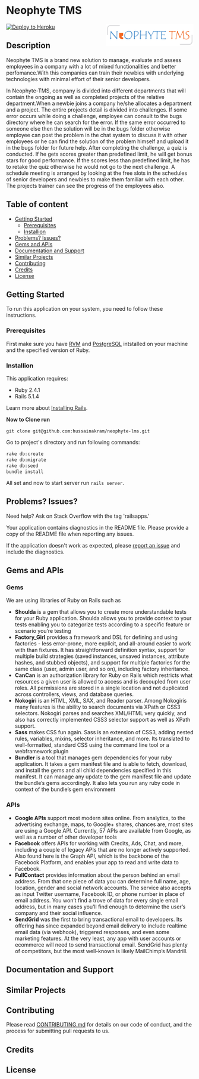 Neophyte TMS
================

[![Deploy to Heroku](https://www.herokucdn.com/deploy/button.png)](https://neophyte-tms.herokuapp.com/)
<a href="https://aimeos.org/">
    <img src="https://github.com/hussainakram/Neophyte-TMS/blob/master/app/assets/images/logo.png" alt="Neophyte-TMS logo" title="Neophyte TMS" align="right" height="60" />
</a>

Description
-----------
Neophyte TMS is a brand new solution to manage, evaluate and assess employees in a company with a lot of mixed functionalities and better perfomance.With this companies can train their newbies with underlying technologies with minimal effort of their senior developers.

In Neophyte-TMS, company is divided into different departments that will contain the ongoing as well as completed projects of the relative department.When a newbie joins a company he/she allocates a department and a project. The entire projects detail is divided into challenges. If some error occurs while doing a challenge, employee can consult to the bugs directory where he can search for the error. If the same error occurred to someone else then the solution will be in the bugs folder otherwise employee can post the problem in the chat system to discuss it with other employees or he can find the solution of the problem himself and upload it in the bugs folder for future help. After completing the challenge, a quiz is conducted. If he gets scores greater than predefined limit, he will get bonus stars for good performance. If the scores less than predefined limit, he has to retake the quiz otherwise he would not go to the next challenge. A schedule meeting is arranged by looking at the free slots in the schedules of senior developers and newbies to make them familiar with each other. The projects trainer can see the progress of the employees also.

## Table of content

 - [Getting Started](#gettingstarted)
    - [Prerequisites](#prerequisites)
    - [Installion](#installion)
 - [Problems? Issues?](#problems?issues?)
 - [Gems and APIs](#gemsandapis)
 - [Documentation and Support](#documentationandsupport)
 - [Similar Projects](#similarprojects)
 - [Contributing](#contributing)
 - [Credits](#credits)
- [License](#license)


## Getting Started
To run this application on your system, you need to follow these instructions.

### Prerequisites
First make sure you have [RVM](https://www.digitalocean.com/community/tutorials/how-to-install-ruby-on-rails-on-ubuntu-14-04-using-rvm) and [PostgreSQL](https://www.digitalocean.com/community/tutorials/how-to-install-and-use-postgresql-on-ubuntu-14-04) intstalled on your machine and the specified version of Ruby.

### Installion

This application requires:

- Ruby 2.4.1
- Rails 5.1.4

Learn more about [Installing Rails](http://railsapps.github.io/installing-rails.html).

**Now to Clone run**
```
git clone git@github.com:hussainakram/neophyte-lms.git
```
Go to project's directory and run following commands:
```
rake db:create
rake db:migrate
rake db:seed
bundle install
```
All set and now to start server run ```rails server```.


## Problems? Issues?

Need help? Ask on Stack Overflow with the tag 'railsapps.'

Your application contains diagnostics in the README file. Please provide a copy of the README file when reporting any issues.

If the application doesn't work as expected, please [report an issue](https://github.com/RailsApps/rails_apps_composer/issues)
and include the diagnostics.

## Gems and APIs
 ### Gems
We are using libraries of Ruby on Rails such as
- **Shoulda** is a gem that allows you to create more understandable tests
for your Ruby application. Shoulda allows you to provide context to
your tests enabling you to categorize tests according to a specific feature
or scenario you’re testing
- **Factory_Girl** provides a framework and DSL for defining and using
factories - less error-prone, more explicit, and all-around easier to work
with than fixtures. It has straightforward definition syntax, support for
multiple build strategies (saved instances, unsaved instances, attribute
hashes, and stubbed objects), and support for multiple factories for the
same class (user, admin user, and so on), including factory inheritance.
- **CanCan** is an authorization library for Ruby on Rails which restricts
what resources a given user is allowed to access and is decoupled from
user roles. All permissions are stored in a single location and not duplicated
across controllers, views, and database queries.
- **Nokogiri** is an HTML, XML, SAX, and Reader parser. Among Nokogiris
many features is the ability to search documents via XPath or
CSS3 selectors. Nokogiri parses and searches XML/HTML very quickly,
and also has correctly implemented CSS3 selector support as well as
XPath support.
- **Sass** makes CSS fun again. Sass is an extension of CSS3, adding nested
rules, variables, mixins, selector inheritance, and more. Its translated
to well-formatted, standard CSS using the command line tool or a webframework
plugin
- **Bundler** is a tool that manages gem dependencies for your ruby application.
It takes a gem manifest file and is able to fetch, download,
and install the gems and all child dependencies specified in this manifest.
It can manage any update to the gem manifest file and update
the bundle’s gems accordingly. It also lets you run any ruby code in
context of the bundle’s gem environment
### APIs
- **Google APIs** support most modern sites online. From analytics, to
the advertising exchange, maps, to Google+ shares, chances are, most
sites are using a Google API. Currently, 57 APIs are available from
Google, as well as a number of other developer tools
- **Facebook** offers APIs for working with Credits, Ads, Chat, and more,
including a couple of legacy APIs that are no longer actively supported.
Also found here is the Graph API, which is the backbone of the Facebook
Platform, and enables your app to read and write data to Facebook.
- **FullContact** provides information about the person behind an email
address. From that one piece of data you can determine full name, age,
location, gender and social network accounts. The service also accepts
as input Twitter username, Facebook ID, or phone number in place of
email address. You won’t find a trove of data for every single email
address, but in many cases you’ll find enough to determine the user’s
company and their social influence.
- **SendGrid** was the first to bring transactional email to developers.
Its offering has since expanded beyond email delivery to include realtime
email data (via webhook), triggered responses, and even some
marketing features. At the very least, any app with user accounts
or ecommerce will need to send transactional email. SendGrid has
plenty of competitors, but the most well-known is likely MailChimp’s
Mandrill.
## Documentation and Support

## Similar Projects

## Contributing

Please read [CONTRIBUTING.md](https://github.com/hussainakram/Neophyte-TMS/blob/master/Contributing.md) for details on our code of conduct, and the process for submitting pull requests to us.
## Credits


## License

